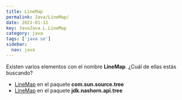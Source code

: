 ```yaml
---
title: LineMap
permalink: Java/LineMap/
date: 2021-01-11
key: JavaJava.L.LineMap
category: java
tags: ['java se']
sidebar: 
  nav: java
---
```


Existen varios elementos con el nombre **LineMap**. ¿Cuál de ellas estás buscando?
<ul>
<li><a href="/Java/LineMap-com-sun-source-tree/">LineMap</a> en el paquete <strong>com.sun.source.tree</strong></li>
<li><a href="/Java/LineMap-jdk-nashorn-api-tree/">LineMap</a> en el paquete <strong>jdk.nashorn.api.tree</strong></li>
<ul>
